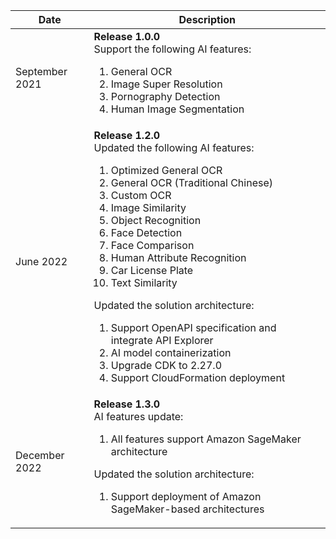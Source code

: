 | Date  | Description |
|----------|--------|
| September 2021 | **Release 1.0.0** <br> Support the following AI features: <ol><li>General OCR</li><li>Image Super Resolution</li><li>Pornography Detection</li><li>Human Image Segmentation</li></ol> |
| June 2022 | **Release 1.2.0** <br>Updated the following AI features: <ol><li>Optimized General OCR</li><li>General OCR (Traditional Chinese)</li><li>Custom OCR</li><li>Image Similarity</li><li>Object Recognition</li><li>Face Detection</li><li>Face Comparison</li><li>Human Attribute Recognition</li><li>Car License Plate</li><li>Text Similarity</li></ol> Updated the solution architecture: <ol><li>Support OpenAPI specification and integrate API Explorer</li><li>AI model containerization</li><li>Upgrade CDK to 2.27.0</li><li>Support CloudFormation deployment</li></ol> |
| December 2022 | **Release 1.3.0** <br>AI features update: <ol><li>All features support Amazon SageMaker architecture</li></ol> Updated the solution architecture: <ol><li>Support deployment of Amazon SageMaker-based architectures</li></ol> |
